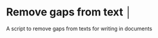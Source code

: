 # Remove gaps from text                                                                                                         │
A script to remove gaps from texts for writing in documents
